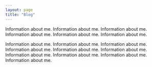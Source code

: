 ```yaml
---
layout: page
title: "Blog"
---
```


Information about me. Information about me. Information about me. Information about me. Information about me. Information about me. 

Information about me. Information about me. Information about me. Information about me. Information about me. Information about me. Information about me. Information about me. Information about me. Information about me. 

